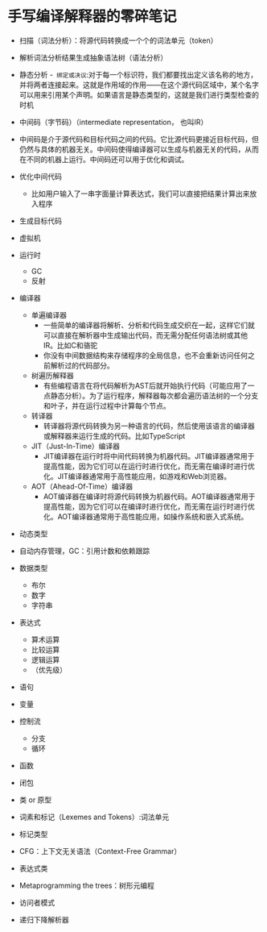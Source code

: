 # 手写编译解释器的零碎笔记

- 扫描（词法分析）：将源代码转换成一个个的词法单元（token）
- 解析词法分析结果生成抽象语法树（语法分析）
- 静态分析
  -` 绑定或决议`:对于每一个标识符，我们都要找出定义该名称的地方，并将两者连接起来。这就是作用域的作用——在这个源代码区域中，某个名字可以用来引用某个声明。如果语言是静态类型的，这就是我们进行类型检查的时机
- 中间码（字节码）（intermediate representation， 也叫IR）
 - 中间码是介于源代码和目标代码之间的代码。它比源代码更接近目标代码，但仍然与具体的机器无关。中间码使得编译器可以生成与机器无关的代码，从而在不同的机器上运行。中间码还可以用于优化和调试。
- 优化中间代码
  - 比如用户输入了一串字面量计算表达式，我们可以直接把结果计算出来放入程序
- 生成目标代码
- 虚拟机
- 运行时
  - GC
  - 反射
- 编译器
  - 单遍编译器
    - 一些简单的编译器将解析、分析和代码生成交织在一起，这样它们就可以直接在解析器中生成输出代码，而无需分配任何语法树或其他IR。比如C和骆驼
    - 你没有中间数据结构来存储程序的全局信息，也不会重新访问任何之前解析过的代码部分。
  - 树遍历解释器
    - 有些编程语言在将代码解析为AST后就开始执行代码（可能应用了一点静态分析）。为了运行程序，解释器每次都会遍历语法树的一个分支和叶子，并在运行过程中计算每个节点。
  - 转译器
    - 转译器将源代码转换为另一种语言的代码，然后使用该语言的编译器或解释器来运行生成的代码。比如TypeScript
  - JIT（Just-In-Time）编译器
    - JIT编译器在运行时将中间代码转换为机器代码。JIT编译器通常用于提高性能，因为它们可以在运行时进行优化，而无需在编译时进行优化。JIT编译器通常用于高性能应用，如游戏和Web浏览器。
  - AOT（Ahead-Of-Time）编译器
    - AOT编译器在编译时将源代码转换为机器代码。AOT编译器通常用于提高性能，因为它们可以在编译时进行优化，而无需在运行时进行优化。AOT编译器通常用于高性能应用，如操作系统和嵌入式系统。

- 动态类型
- 自动内存管理，GC：引用计数和依赖跟踪
- 数据类型
  - 布尔
  - 数字
  - 字符串
- 表达式
  - 算术运算
  - 比较运算
  - 逻辑运算
  - （优先级）
- 语句
- 变量
- 控制流
  - 分支
  - 循环
- 函数
 - 闭包
- 类 or 原型

- 词素和标记（Lexemes and Tokens）:词法单元
- 标记类型
- CFG：上下文无关语法（Context-Free Grammar）
- 表达式类
- Metaprogramming the trees：树形元编程
- 访问者模式
- 递归下降解析器